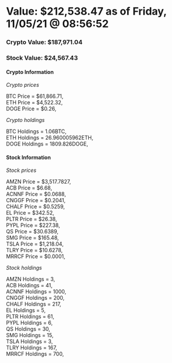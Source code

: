 # Value: $212,538.47 as of Friday, 11/05/21 @ 08:56:52 

### Crypto Value: $187,971.04

### Stock Value: $24,567.43

#### Crypto Information 
*Crypto prices* 

BTC Price = $61,866.71,  
ETH Price = $4,522.32,  
DOGE Price = $0.26,  


*Crypto holdings* 

BTC Holdings = 1.06BTC,  
ETH Holdings = 26.960005962ETH,  
DOGE Holdings = 1809.826DOGE,  


#### Stock Information 

*Stock prices* 

AMZN Price = $3,517.7827,  
ACB Price = $6.68,  
ACNNF Price = $0.0688,  
CNGGF Price = $0.2041,  
CHALF Price = $0.5259,  
EL Price = $342.52,  
PLTR Price = $26.38,  
PYPL Price = $227.38,  
QS Price = $30.6389,  
SMG Price = $165.48,  
TSLA Price = $1,218.04,  
TLRY Price = $10.6278,  
MRRCF Price = $0.0001,  


*Stock holdings* 

AMZN Holdings = 3,  
ACB Holdings = 41,  
ACNNF Holdings = 1000,  
CNGGF Holdings = 200,  
CHALF Holdings = 217,  
EL Holdings = 5,  
PLTR Holdings = 61,  
PYPL Holdings = 6,  
QS Holdings = 30,  
SMG Holdings = 15,  
TSLA Holdings = 3,  
TLRY Holdings = 167,  
MRRCF Holdings = 700,  


